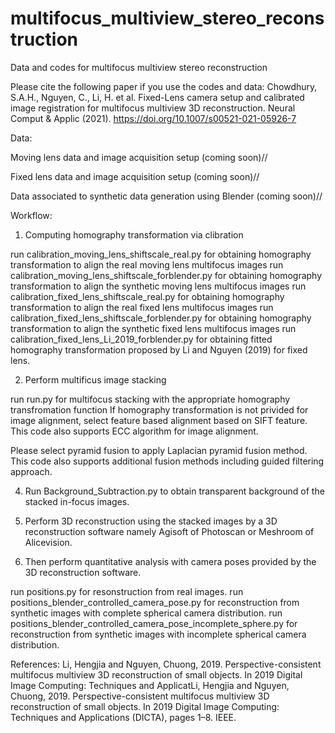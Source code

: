 # multifocus_multiview_stereo_reconstruction
Data and codes for multifocus multiview stereo reconstruction

Please cite the following paper if you use the codes and data:
Chowdhury, S.A.H., Nguyen, C., Li, H. et al. Fixed-Lens camera setup and calibrated image registration for multifocus multiview 3D reconstruction. Neural Comput & Applic (2021). https://doi.org/10.1007/s00521-021-05926-7

Data:

Moving lens data and image acquisition setup (coming soon)//

Fixed lens data and image acquisition setup (coming soon)//

Data associated to synthetic data generation using Blender (coming soon)//

Workflow:

1. Computing homography transformation via clibration

run calibration_moving_lens_shiftscale_real.py for obtaining homography transformation to align the real moving lens multifocus images
run calibration_moving_lens_shiftscale_forblender.py for obtaining homography transformation to align the synthetic moving lens multifocus images
run calibration_fixed_lens_shiftscale_real.py for obtaining homography transformation to align the real fixed lens multifocus images
run calibration_fixed_lens_shiftscale_forblender.py for obtaining homography transformation to align the synthetic fixed lens multifocus images
run calibration_fixed_lens_Li_2019_forblender.py for obtaining fitted homography transformation proposed by Li and Nguyen (2019) for fixed lens.

2. Perform multificus image stacking

run run.py for multifocus stacking with the appropriate homography transfromation function
If homography transformation is not privided for image alignment, select feature based alignment based on SIFT feature.
This code also supports ECC algorithm for image alignment.

Please select pyramid fusion to apply Laplacian pyramid fusion method.
This code also supports additional fusion methods including guided filtering approach.

4. Run Background_Subtraction.py to obtain transparent background of the stacked in-focus images.

5. Perform 3D reconstruction using the stacked images by a 3D reconstruction software namely Agisoft of Photoscan or Meshroom of Alicevision.

6. Then perform quantitative analysis with camera poses provided by the 3D reconstruction software.

run positions.py for resonstruction from real images.
run positions_blender_controlled_camera_pose.py for reconstruction from synthetic images with complete spherical camera distribution.
run positions_blender_controlled_camera_pose_incomplete_sphere.py for reconstruction from synthetic images with incomplete spherical camera distribution.

References:
Li, Hengjia and Nguyen, Chuong, 2019. Perspective-consistent multifocus multiview 3D reconstruction of small objects. In 2019 Digital Image Computing: Techniques and ApplicatLi, Hengjia and Nguyen, Chuong, 2019. Perspective-consistent multifocus multiview 3D reconstruction of small objects. In 2019 Digital Image Computing: Techniques and Applications (DICTA), pages 1–8. IEEE.
